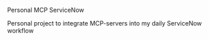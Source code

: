 Personal MCP ServiceNow

Personal project to integrate MCP-servers into my daily ServiceNow workflow
